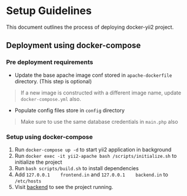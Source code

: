 
# Setup Guidelines

This document outlines the process of deploying docker-yii2 project.

## Deployment using docker-compose

### Pre deployment requirements

- Update the base apache image conf stored in `apache-dockerfile` directory. (This step is optional)
> If a new image is constructed with a different image name, update `docker-compose.yml` also.
- Populate config files store in `config` directory
> Make sure to use the same database credentials in `main.php` also

### Setup using docker-compose

1. Run `docker-compose up -d` to start yii2 application in background
2. Run `docker exec -it yii2-apache bash /scripts/initialize.sh` to initialize the project
3. Run `bash scripts/build.sh` to install dependencies
4. Add `127.0.0.1    frontend.in` and `127.0.0.1    backend.in`  to `/etc/hosts`
5. Visit [backend](backend.in:8088) to see the project running.
